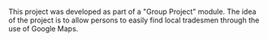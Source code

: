 This project was developed as part of a "Group Project" module. The idea of the project is to allow persons to easily find local tradesmen through the use of Google Maps.